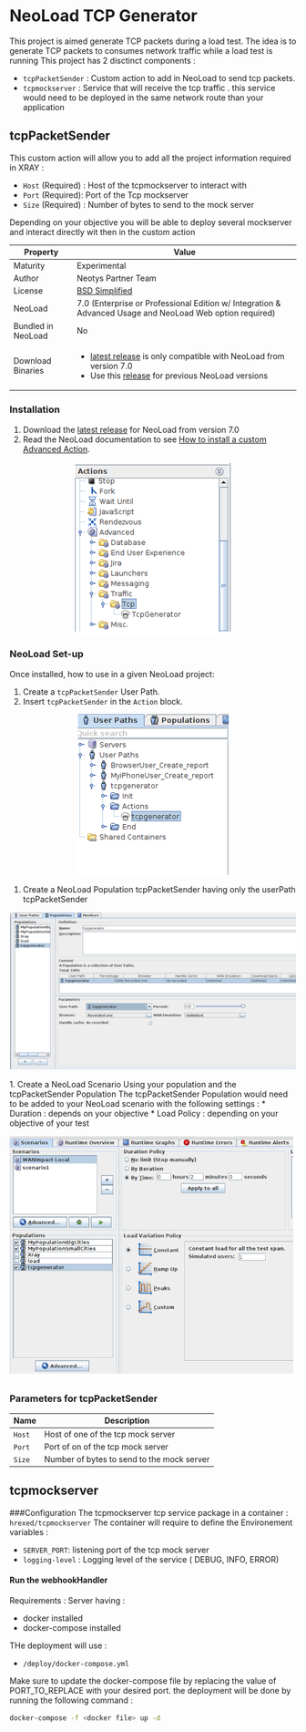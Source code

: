 # NeoLoad TCP Generator

This project is aimed generate TCP packets during a load test.
The idea is to generate TCP packets to consumes network traffic while a load test is running
This project has 2 disctinct components :
* `tcpPacketSender` : Custom action to add in NeoLoad to send tcp packets.
* `tcpmockserver` : Service that will receive the tcp traffic . this service would need to be deployed in the same network route than your application
## tcpPacketSender
This custom action will allow you to add all the project information required in XRAY :
   * `Host` (Required) : Host of the tcpmockserver to interact with
   * `Port` (Required):  Port of the Tcp mockserver
   * `Size` (Required) : Number of bytes to send to the mock server
   
Depending on your objective you will be able to deploy several mockserver and interact directly wit then in the custom action
     
| Property | Value |
| -----| -------------- |
| Maturity | Experimental |
| Author   | Neotys Partner Team |
| License  | [BSD Simplified](https://www.neotys.com/documents/legal/bsd-neotys.txt) |
| NeoLoad  | 7.0 (Enterprise or Professional Edition w/ Integration & Advanced Usage and NeoLoad Web option required)|
| Bundled in NeoLoad | No
| Download Binaries | <ul><li>[latest release]() is only compatible with NeoLoad from version 7.0</li><li> Use this [release](https://github.com/Neotys-Labs/Dynatrace/releases/tag/Neotys-Labs%2FDynatrace.git-2.0.10) for previous NeoLoad versions</li></ul>|

### Installation

1. Download the [latest release]() for NeoLoad from version 7.0
1. Read the NeoLoad documentation to see [How to install a custom Advanced Action](https://www.neotys.com/documents/doc/neoload/latest/en/html/#25928.htm).

<p align="center"><img src="/screenshot/actions.png" alt="tcpPackGenerator Advanced Action" /></p>

### NeoLoad Set-up

Once installed, how to use in a given NeoLoad project:

1. Create a `tcpPacketSender` User Path.
1. Insert `tcpPacketSender` in the `Action` block.
<p align="center"><img src="/screenshot/userpath.png" alt="XrayContext User Path" /></p>


1. Create a NeoLoad Population tcpPacketSender having only the userPath tcpPacketSender
<p align="center"><img src="/screenshot/population.png" alt="XrayContext Population" /></p>
1. Create a NeoLoad Scenario Using your population and the tcpPacketSender Population
The tcpPacketSender Population would need to be added to your NeoLoad scenario with the following settings :
* Duration : depends on your objective
* Load Policy : depending on your objective of your test
<p align="center"><img src="/screenshot/scenario.png" alt="XrayContext scenario" /></p>

### Parameters for tcpPacketSender
   
| Name             | Description |
| -----            | ----- |
| `Host`      | Host of one of the tcp mock server |
| `Port`  |  Port of on of the tcp mock server |
| `Size`   |  Number of bytes to send to the mock server|



## tcpmockserver

###Configuration
The tcpmockserver tcp service package in a container : `hrexed/tcpmockserver`
The container will require to define  the Environement variables :
* `SERVER_PORT`: listening port of the tcp mock server
* `logging-level` : Logging level of the service ( DEBUG, INFO, ERROR)


#### Run the webhookHandler

Requirements : Server having :
* docker installed
* docker-compose installed

THe deployment will use  :
* `/deploy/docker-compose.yml` 

Make sure to update the docker-compose file by replacing the value of PORT_TO_REPLACE with your desired port.
the deployment will be done by running the following command :
```bash
docker-compose -f <docker file> up -d
```
